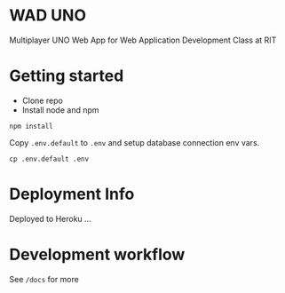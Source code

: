 # WAD UNO
Multiplayer UNO Web App for Web Application Development Class at RIT

# Getting started

- Clone repo
- Install node and npm

```shell
npm install
```

Copy `.env.default` to `.env` and setup database connection env vars.

```shell
cp .env.default .env
```

# Deployment Info

Deployed to Heroku
... 

# Development workflow

See `/docs` for more 